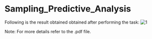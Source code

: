 # Sampling_Predictive_Analysis

Following is the result obtained obtained after performing the task:
![1](https://user-images.githubusercontent.com/99131014/219961568-3290d8b2-40cf-4af3-9e5d-6d9458f9fd20.png)

Note: For more details refer to the .pdf file.
